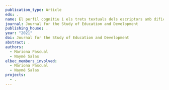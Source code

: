 ```yaml
---
publication_type: Article
eds: .
name: El perfil cognitiu i els trets textuals dels escriptors amb dificultats
journal: Journal for the Study of Education and Development
publishing_house: .
year: "2021"
doi: Journal for the Study of Education and Development
abstract: .
authors:
  - Mariona Pascual
  - Naymé Salas
elbec_members_involved:
  - Mariona Pascual
  - Naymé Salas
projects:
  - .
---
```

